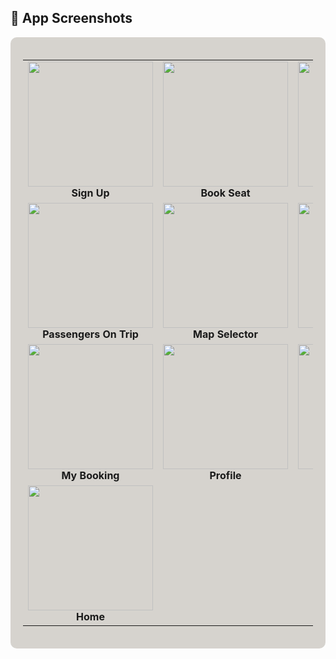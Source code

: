 ## 📱 App Screenshots

<div style="background-color:#D6D3CE; padding:20px; border-radius:10px;">

<table>
<tr>
<td align="center"><img src="assets/images/signup.png" width="200"><br><b>Sign Up</b></td>
<td align="center"><img src="assets/images/bookSeat.png" width="200"><br><b>Book Seat</b></td>
<td align="center"><img src="assets/images/googleMap.png" width="200"><br><b>Google Map</b></td>
</tr>
<tr>
<td align="center"><img src="assets/images/passengers%20On%20Trip.png" width="200"><br><b>Passengers On Trip</b></td>
<td align="center"><img src="assets/images/mapSelector.png" width="200"><br><b>Map Selector</b></td>
<td align="center"><img src="assets/images/payment.png" width="200"><br><b>Payment</b></td>
</tr>
<tr>
<td align="center"><img src="assets/images/myBooking.png" width="200"><br><b>My Booking</b></td>
<td align="center"><img src="assets/images/profile.png" width="200"><br><b>Profile</b></td>
<td align="center"><img src="assets/images/login_.png" width="200"><br><b>Login</b></td>
</tr>
<tr>
<td align="center"><img src="assets/images/home.png" width="200"><br><b>Home</b></td>
</tr>
</table>

</div>
